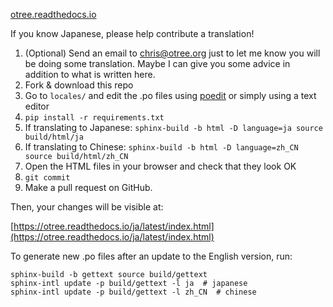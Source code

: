 [otree.readthedocs.io](http://otree.readthedocs.io/)

If you know Japanese, please help contribute a translation!

1.  (Optional) Send an email to chris@otree.org just to let me know you will be doing some translation.
    Maybe I can give you some advice in addition to what is written here.  
1.   Fork & download this repo
1.   Go to `locales/` and edit the .po files using [poedit](http://poedit.net) or simply using a text editor
1.   `pip install -r requirements.txt`
1.   If translating to Japanese: `sphinx-build -b html -D language=ja source build/html/ja`
1.   If translating to Chinese: `sphinx-build -b html -D language=zh_CN source build/html/zh_CN`
1.   Open the HTML files in your browser and check that they look OK
1.   `git commit`
1.   Make a pull request on GitHub.

Then, your changes will be visible at:

[https://otree.readthedocs.io/ja/latest/index.html](https://otree.readthedocs.io/ja/latest/index.html)

To generate new .po files after an update to the English version, run:
		
```
sphinx-build -b gettext source build/gettext
sphinx-intl update -p build/gettext -l ja  # japanese
sphinx-intl update -p build/gettext -l zh_CN  # chinese
```